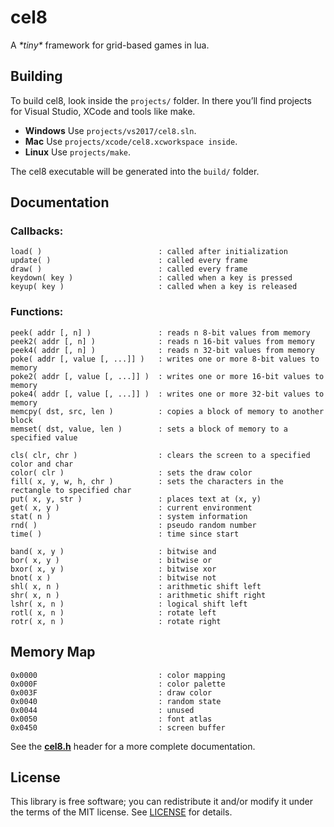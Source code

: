 # cel8 
A *\*tiny\** framework for grid-based games in lua.

## Building
To build cel8, look inside the `projects/` folder. In there you’ll find projects for Visual Studio, XCode and tools like make.

 - **Windows** Use `projects/vs2017/cel8.sln`.
 - **Mac** Use `projects/xcode/cel8.xcworkspace inside`.
 - **Linux** Use `projects/make`.

The cel8 executable will be generated into the `build/` folder.

## Documentation

### Callbacks:
```
load( )                          : called after initialization
update( )                        : called every frame
draw( )                          : called every frame
keydown( key )                   : called when a key is pressed
keyup( key )                     : called when a key is released
```

### Functions:
```
peek( addr [, n] )               : reads n 8-bit values from memory
peek2( addr [, n] )              : reads n 16-bit values from memory
peek4( addr [, n] )              : reads n 32-bit values from memory
poke( addr [, value [, ...]] )   : writes one or more 8-bit values to memory
poke2( addr [, value [, ...]] )  : writes one or more 16-bit values to memory
poke4( addr [, value [, ...]] )  : writes one or more 32-bit values to memory
memcpy( dst, src, len )          : copies a block of memory to another block
memset( dst, value, len )        : sets a block of memory to a specified value

cls( clr, chr )                  : clears the screen to a specified color and char
color( clr )                     : sets the draw color
fill( x, y, w, h, chr )          : sets the characters in the rectangle to specified char
put( x, y, str )                 : places text at (x, y)
get( x, y )                      : current environment
stat( n )                        : system information
rnd( )                           : pseudo random number
time( )                          : time since start

band( x, y )                     : bitwise and
bor( x, y )                      : bitwise or
bxor( x, y )                     : bitwise xor
bnot( x )                        : bitwise not
shl( x, n )                      : arithmetic shift left
shr( x, n )                      : arithmetic shift right
lshr( x, n )                     : logical shift left
rotl( x, n )                     : rotate left
rotr( x, n )                     : rotate right
```

## Memory Map
```
0x0000                           : color mapping
0x000F                           : color palette
0x003F                           : draw color
0x0040                           : random state
0x0044                           : unused
0x0050                           : font atlas
0x0450                           : screen buffer
```

See the **[cel8.h](src/cel8.h?raw=1)** header for a more complete documentation.

## License
This library is free software; you can redistribute it and/or modify it under
the terms of the MIT license. See [LICENSE](LICENSE) for details.
